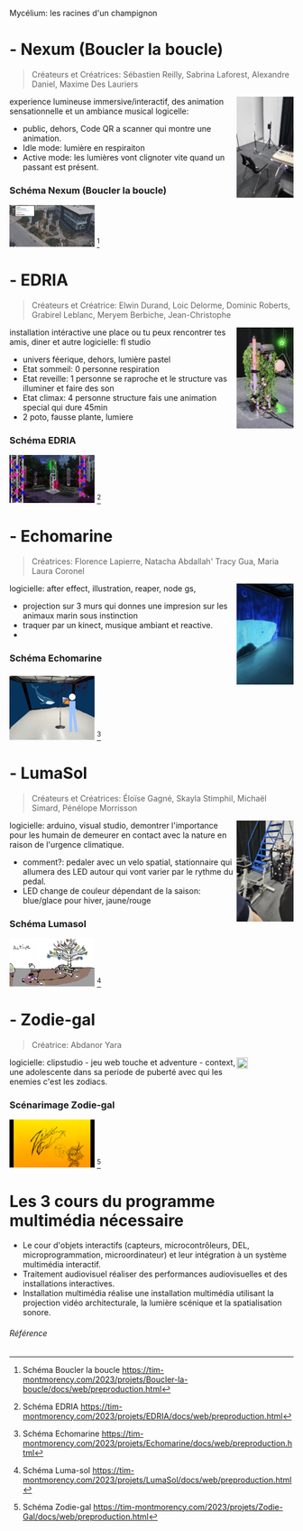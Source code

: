 Mycélium: les racines d'un champignon

# - Nexum (Boucler la boucle)
>Créateurs et Créatrices: Sébastien Reilly, Sabrina Laforest, Alexandre Daniel, Maxime Des Lauriers
<img width="20%" height="20%" align="right" src="https://github.com/S0hda/H23_V13_inspirations_MENG/blob/main/Mycelium/Photos/Nexum_idle.png">

experience lumineuse immersive/interactif, des animation sensationnelle et un ambiance musical
logicelle: 
- public, dehors, Code QR a scanner qui montre une animation.
- Idle mode: lumière en respiraiton 
- Active mode: les lumières vont clignoter vite quand un passant est présent.

### Schéma Nexum (Boucler la boucle)
<img width="30%" height="30%" src="https://github.com/S0hda/H23_V13_inspirations_MENG/blob/main/Mycelium/Photos/Passe_lumiere.png"> [^1]

# - EDRIA
>Créateurs et Créatrice: Elwin Durand, Loic Delorme, Dominic Roberts, Grabirel Leblanc, Meryem Berbiche, Jean-Christophe
<img width="20%" height="20%" align="right" src="https://github.com/S0hda/H23_V13_inspirations_MENG/blob/main/Mycelium/Photos/Edria.png">

installation intéractive une place ou tu peux rencontrer tes amis, diner et autre
logicielle: fl studio
- univers féerique, dehors, lumière pastel
- Etat sommeil: 0 personne respiration
- Etat reveille: 1 personne se raproche et le structure vas illuminer et faire des son
- Etat climax: 4 personne structure fais une animation special qui dure 45min
- 2 poto, fausse plante, lumiere

### Schéma EDRIA
<img width="30%" height="30%" src="https://github.com/S0hda/H23_V13_inspirations_MENG/blob/main/Mycelium/Photos/edria_plan.png"> [^2]

# - Echomarine
> Créatrices: Florence Lapierre, Natacha Abdallah' Tracy Gua, Maria Laura Coronel
<img width="20%" height="20%" align="right" src="https://github.com/S0hda/H23_V13_inspirations_MENG/blob/main/Mycelium/Photos/Echomarine.png">

logicielle: after effect, illustration, reaper, node gs, 
- projection sur 3 murs qui donnes une impresion sur les animaux marin sous instinction
- traquer par un kinect, musique ambiant et reactive. 
- 
### Schéma Echomarine
<img width="30%" height="30%" src="https://github.com/S0hda/H23_V13_inspirations_MENG/blob/main/Mycelium/Photos/echomarine_Plan.png"> [^3]

# - LumaSol
> Créateurs et Créatrices: Éloïse Gagné, Skayla Stimphil, Michaël Simard, Pénélope Morrisson
<img width="20%" height="20%" align="right" src="https://github.com/S0hda/H23_V13_inspirations_MENG/blob/main/Mycelium/Photos/Lumasol.png">

logicielle: arduino, visual studio, 
demontrer l'importance pour les humain de demeurer en contact avec la nature en raison de l'urgence climatique.
- comment?: pedaler avec un velo spatial, stationnaire qui allumera des LED autour qui vont varier par le rythme du pedal. 
- LED change de couleur dépendant de la saison: blue/glace pour hiver, jaune/rouge 

### Schéma Lumasol
<img width="30%" height="30%" src="https://github.com/S0hda/H23_V13_inspirations_MENG/blob/main/Mycelium/Photos/luma-sol.png"> [^4]

# - Zodie-gal
> Créatrice: Abdanor Yara
<img width="20%" height="20%" align="right" src="https://github.com/S0hda/H23_V13_inspirations_MENG/blob/main/Mycelium/Photos/zodiac-design-01.png">
logicielle: clipstudio
- jeu web touche et adventure
- context, une adolescente dans sa periode de puberté avec qui les enemies c'est les zodiacs.

### Scénarimage Zodie-gal
<img width="30%" height="30%" src="https://github.com/S0hda/H23_V13_inspirations_MENG/blob/main/Mycelium/Photos/Zodiadiegal-title-present(beta).png"> [^5]

# Les 3 cours du programme multimédia nécessaire
- Le cour d'objets interactifs (capteurs, microcontrôleurs, DEL, microprogrammation, microordinateur) et leur intégration à un système multimédia interactif.
- Traitement audiovisuel réaliser des performances audiovisuelles et des installations interactives.
- Installation multimédia réalise une installation multimédia utilisant la projection vidéo architecturale, la lumière scénique et la spatialisation sonore.





###### Référence 
[^1]: Schéma Boucler la boucle https://tim-montmorency.com/2023/projets/Boucler-la-boucle/docs/web/preproduction.html
[^2]: Schéma EDRIA https://tim-montmorency.com/2023/projets/EDRIA/docs/web/preproduction.html
[^3]: Schéma Echomarine https://tim-montmorency.com/2023/projets/Echomarine/docs/web/preproduction.html
[^4]: Schéma Luma-sol https://tim-montmorency.com/2023/projets/LumaSol/docs/web/preproduction.html
[^5]: Schéma Zodie-gal https://tim-montmorency.com/2023/projets/Zodie-Gal/docs/web/preproduction.html
